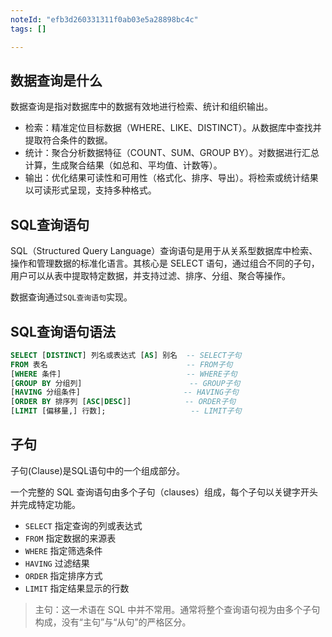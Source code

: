 ```yaml
---
noteId: "efb3d260331311f0ab03e5a28898bc4c"
tags: []

---
```


## 数据查询是什么

数据查询是指对数据库中的数据有效地进行检索、统计和组织输出。

- 检索：精准定位目标数据（WHERE、LIKE、DISTINCT）。从数据库中查找并提取符合条件的数据。
- 统计：聚合分析数据特征（COUNT、SUM、GROUP BY）。对数据进行汇总计算，生成聚合结果（如总和、平均值、计数等）。
- 输出：优化结果可读性和可用性（格式化、排序、导出）。将检索或统计结果 以可读形式呈现，支持多种格式。

## SQL查询语句
SQL（Structured Query Language）查询语句是用于从关系型数据库中检索、操作和管理数据的标准化语言。其核心是 SELECT 语句，通过组合不同的子句，用户可以从表中提取特定数据，并支持过滤、排序、分组、聚合等操作。

数据查询通过`SQL查询语句`实现。

## SQL查询语句语法

```sql
SELECT [DISTINCT] 列名或表达式 [AS] 别名  -- SELECT子句
FROM 表名                               -- FROM子句
[WHERE 条件]                            -- WHERE子句
[GROUP BY 分组列]                        -- GROUP子句 
[HAVING 分组条件]                       -- HAVING子句
[ORDER BY 排序列 [ASC|DESC]]            -- ORDER子句
[LIMIT [偏移量,] 行数];                   -- LIMIT子句
```
## 子句

子句(Clause)是SQL语句中的一个组成部分。

一个完整的 SQL 查询语句由多个子句（clauses）组成，每个子句以关键字开头并完成特定功能。

- `SELECT`  指定查询的列或表达式
- `FROM` 指定数据的来源表
- `WHERE` 指定筛选条件
- `HAVING` 过滤结果
- `ORDER` 指定排序方式
- `LIMIT` 指定结果显示的行数

>主句：这一术语在 SQL 中并不常用。通常将整个查询语句视为由多个子句构成，没有“主句”与“从句”的严格区分。

